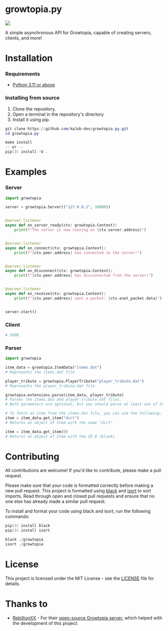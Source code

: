 # growtopia.py
[![](https://discord.com/api/guilds/1009905646897999913/embed.png)](https://discord.gg/3RYSVwBCQC)

A simple asynchronous API for Growtopia, capable of creating servers, clients, and more! 

# Installation
### Requirements
- [Python 3.11 or above](https://www.python.org/downloads/)

### Installing from source

1. Clone the repository.
2. Open a terminal in the repository's directory
3. Install it using pip.

```powershell
git clone https://github.com/kaJob-dev/growtopia.py.git
cd growtopia.py

make install
-- or --
pip(3) install -U .
```

# Examples
### Server
```python
import growtopia

server = growtopia.Server(("127.0.0.1", 10000))


@server.listener
async def on_server_ready(ctx: growtopia.Context):
    print(f"The server is now running on {ctx.server.address}")


@server.listener
async def on_connect(ctx: growtopia.Context):
    print(f"{ctx.peer.address} has connected to the server!")


@server.listener
async def on_disconnect(ctx: growtopia.Context):
    print(f"{ctx.peer.address} has disconnected from the server!")


@server.listener
async def on_receive(ctx: growtopia.Context):
    print(f"{ctx.peer.address} sent a packet: {ctx.enet_packet.data}")


server.start()
```

### Client
```python
# SOON
```

### Parser
```python
import growtopia

item_data = growtopia.ItemData("items.dat") 
# Represents the items.dat file

player_tribute = growtopia.PlayerTribute("player_tribute.dat") 
# Represents the player_tribute.dat file

growtopia.extensions.parse(item_data, player_tribute) 
# Parses the items.dat and player_tribute.dat files. 
# Both parameters are optional, but you should parse at least one of them.

# To fetch an item from the items.dat file, you can use the following:
item = item_data.get_item("dirt") 
# Returns an object of Item with the name "dirt"

item = item_data.get_item(0) 
# Returns an object of Item with the ID 0 (blank)
```


# Contributing
All contributions are welcome! If you'd like to contribute, please make a pull request.

Please make sure that your code is formatted correctly before making a new pull request. This project is formatted using [black](https://black.readthedocs.io/en/stable/) and [isort](https://pycqa.github.io/isort/) to sort imports. Read through open and closed pull requests and ensure that no one else has already made a similar pull request.

To install and format your code using black and isort, run the following commands:

```powershell
pip(3) install black
pip(3) install isort
```

```powershell
black ./growtopia
isort ./growtopia
```

# License
This project is licensed under the MIT License - see the [LICENSE](LICENSE) file for details.

# Thanks to
- [RebillionXX](https://github.com/RebillionXX) - For their [open-source Growtopia server](https://github.com/RebillionXX/GrowtopiaServer), which helped with the development of this project.